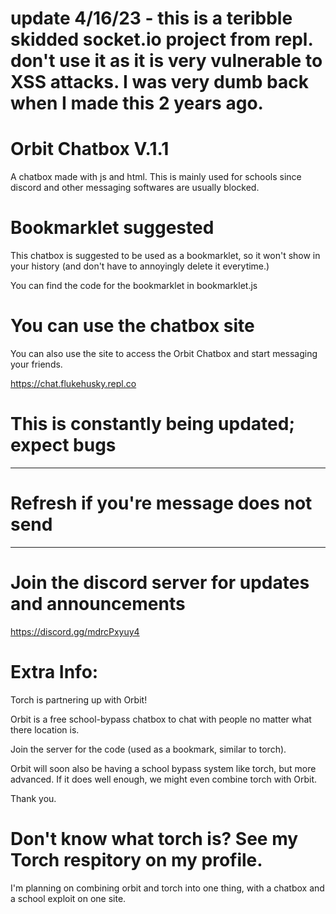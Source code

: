 # update 4/16/23 - this is a teribble skidded socket.io project from repl. don't use it as it is very vulnerable to XSS attacks. I was very dumb back when I made this 2 years ago.

# Orbit Chatbox V.1.1
A chatbox made with js and html.
This is mainly used for schools since discord and other messaging softwares are usually blocked.

# Bookmarklet suggested
This chatbox is suggested to be used as a bookmarklet, so it won't show in your history (and don't have to annoyingly delete it everytime.)

You can find the code for the bookmarklet in bookmarklet.js


# You can use the chatbox site 

You can also use the site to access the Orbit Chatbox and start messaging your friends.

https://chat.flukehusky.repl.co

# This is constantly being updated; expect bugs
---
# Refresh if you're message does not send
---
# Join the discord server for updates and announcements 

https://discord.gg/mdrcPxyuy4

# Extra Info: 

Torch is partnering up with Orbit!

Orbit is a free school-bypass chatbox to chat with people no matter what there location is. 

Join the server for the code (used as a bookmark, similar to torch).

Orbit will soon also be having a school bypass system like torch, but more advanced. If it does well enough, we might even combine torch with Orbit.

Thank you.

# Don't know what torch is? See my Torch respitory on my profile. 
I'm planning on combining orbit and torch into one thing, with a chatbox and a school exploit on one site.
